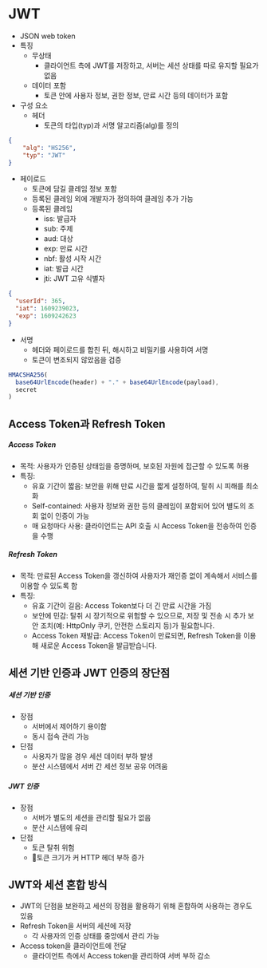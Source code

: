 # JWT
- JSON web token
- 특징
	- 무상태
		- 클라이언트 측에 JWT를 저장하고, 서버는 세션 상태를 따로 유지할 필요가 없음
	- 데이터 포함
		- 토큰 안에 사용자 정보, 권한 정보, 만료 시간 등의 데이터가 포함
- 구성 요소
	- 헤더
		- 토큰의 타입(typ)과 서명 알고리즘(alg)를 정의
```json
{
	"alg": "HS256",
	"typ": "JWT"
}
```
- 페이로드
	- 토큰에 담길 클레임 정보 포함
	- 등록된 클레임 외에 개발자가 정의하여 클레임 추가 가능
	- 등록된 클레임
		- iss: 발급자
		- sub: 주제
		- aud: 대상
		- exp: 만료 시간
		- nbf: 활성 시작 시간
		- iat: 발급 시간
		- jti: JWT 고유 식별자
```json
{
  "userId": 365,
  "iat": 1609239023,
  "exp": 1609242623
}

```

- 서명
	- 헤더와 페이로드를 합친 뒤, 해시하고 비밀키를 사용하여 서명
	- 토큰이 변조되지 않았음을 검증
```js
HMACSHA256(
  base64UrlEncode(header) + "." + base64UrlEncode(payload),
  secret
)
```

## Access Token과 Refresh Token
##### Access Token

- 목적: 사용자가 인증된 상태임을 증명하며, 보호된 자원에 접근할 수 있도록 허용
- 특징:
    - 유효 기간이 짧음: 보안을 위해 만료 시간을 짧게 설정하여, 탈취 시 피해를 최소화
    - Self-contained: 사용자 정보와 권한 등의 클레임이 포함되어 있어 별도의 조회 없이 인증이 가능
    - 매 요청마다 사용: 클라이언트는 API 호출 시 Access Token을 전송하여 인증을 수행
##### Refresh Token

- 목적: 만료된 Access Token을 갱신하여 사용자가 재인증 없이 계속해서 서비스를 이용할 수 있도록 함
- 특징:
    - 유효 기간이 길음: Access Token보다 더 긴 만료 시간을 가짐
    - 보안에 민감: 탈취 시 장기적으로 위험할 수 있으므로, 저장 및 전송 시 추가 보안 조치(예: HttpOnly 쿠키, 안전한 스토리지 등)가 필요합니다.
    - Access Token 재발급: Access Token이 만료되면, Refresh Token을 이용해 새로운 Access Token을 발급받습니다.

## 세션 기반 인증과 JWT 인증의 장단점
##### 세션 기반 인증
- 장점
	- 서버에서 제어하기 용이함
	- 동시 접속 관리 가능
- 단점
	- 사용자가 많을 경우 세션 데이터 부하 발생
	- 분산 시스템에서 서버 간 세션 정보 공유 어려움
##### JWT 인증
- 장점
	- 서버가 별도의 세션을 관리할 필요가 없음
	- 분산 시스템에 유리
- 단점
	- 토큰 탈취 위험
	- 토큰 크기가 커 HTTP 헤더 부하 증가

## JWT와 세션 혼합 방식
- JWT의 단점을 보완하고 세션의 장점을 활용하기 위해 혼합하여 사용하는 경우도 있음
- Refresh Token을 서버의 세션에 저장
	- 각 사용자의 인증 상태를 중앙에서 관리 가능
- Access token을 클라이언트에 전달
	- 클라이언트 측에서 Access token을 관리하여 서버 부하 감소